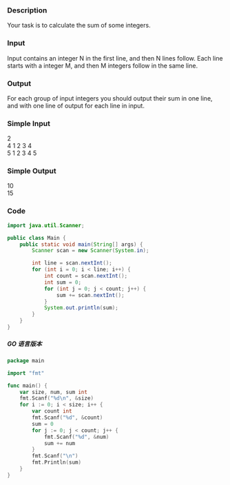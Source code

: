 ### Description
Your task is to calculate the sum of some integers. 

### Input
Input contains an integer N in the first line, and then N lines follow. Each line starts with a integer M, and then M integers follow in the same line. 

### Output
For each group of input integers you should output their sum in one line, and with one line of output for each line in input. 

### Simple Input
2  
4 1 2 3 4  
5 1 2 3 4 5

### Simple Output
10  
15

### Code
```java
import java.util.Scanner;

public class Main {
    public static void main(String[] args) {
        Scanner scan = new Scanner(System.in);

        int line = scan.nextInt();
        for (int i = 0; i < line; i++) {
            int count = scan.nextInt();
            int sum = 0;
            for (int j = 0; j < count; j++) {
                sum += scan.nextInt();
            }
            System.out.println(sum);
        }
    }
}
```

##### GO 语言版本
```go
package main

import "fmt"

func main() {
    var size, num, sum int
    fmt.Scanf("%d\n", &size)
    for i := 0; i < size; i++ {
        var count int
        fmt.Scanf("%d", &count)
        sum = 0
        for j := 0; j < count; j++ {
            fmt.Scanf("%d", &num)
            sum += num
        }
        fmt.Scanf("\n")
        fmt.Println(sum)
    }
}
```